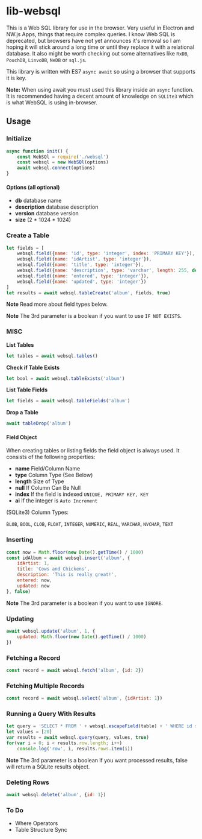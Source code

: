 # lib-websql

This is a Web SQL library for use in the browser. Very useful in Electron and NW.js Apps, things that require complex queries. I know Web SQL is deprecated, but browsers have not yet announces it's removal so I am hoping it will stick around a long time or until they replace it with a relational database. It  also might be worth checking out some alternatives like `RxDB`, `PouchDB`, `LinvoDB`, `NeDB` or `sql.js`.

This library is written with ES7 `async await` so using a browser that supports it is key.

**Note:** When using await you must used this library inside an `async` function. It is recommended having a decent amount of knowledge on `SQLite3` which is what WebSQL is using in-browser.

## Usage

### Initialize

```javascript
async function init() {
	const WebSQl = require('./websql')
	const websql = new WebSQl(options)
	await websql.connect(options)
}
```
#### Options (all optional)

* **db** database name
* **description** database description
* **version** database version
* **size** (2 * 1024 * 1024)

### Create a Table

```javascript
let fields = [
	websql.field({name: 'id', type: 'integer', index: 'PRIMARY KEY'}),
	websql.field({name: 'idArtist', type: 'integer'}),
	websql.field({name: 'title', type: 'integer'}),
	websql.field({name: 'description', type: 'varchar', length: 255, default: ''}),
	websql.field({name: 'entered', type: 'integer'}),
	websql.field({name: 'updated', type: 'integer'})
]
let results = await websql.tableCreate('album', fields, true)
```

**Note** Read more about field types below.

**Note** The 3rd parameter is a boolean if you want to use `IF NOT EXISTS`.

### MISC

**List Tables**

```javascript
let tables = await websql.tables()
```

**Check if Table Exists**

```javascript
let bool = await websql.tableExists('album')
```

**List Table Fields**

```javascript
let fields = await websql.tableFields('album')
```

**Drop a Table**

```javascript
await tableDrop('album')
```

#### Field Object

When creating tables or listing fields the field object is always used. It consists of the following properties:

* **name** Field/Column Name
* **type** Column Type (See Below)
* **length** Size of Type
* **null** If Column Can Be Null
* **index** If the field is indexed `UNIQUE, PRIMARY KEY, KEY`
* **ai** If the integer is `Auto Increment`

(SQLite3) Column Types:

`BLOB`, `BOOL`, `CLOB`, `FLOAT`, `INTEGER`, `NUMERIC`, `REAL`, `VARCHAR`, `NVCHAR`, `TEXT`

### Inserting

```javascript
const now = Math.floor(new Date().getTime() / 1000)
const idAlbum = await websql.insert('album', {
	idArtist: 1,
	title: 'Cows and Chickens',
	description: 'This is really great!',
	entered: now,
	updated: now
}, false)
```
**Note** The 3rd parameter is a boolean if you want to use `IGNORE`.

### Updating

```javascript
await websql.update('album', 1, {
	updated: Math.floor(new Date().getTime() / 1000)
})
```

### Fetching a Record

```javascript
const record = await websql.fetch('album', {id: 2})
```

### Fetching Multiple Records

```javascript
const record = await websql.select('album', {idArtist: 1})
```

### Running a Query With Results

```javascript
let query = 'SELECT * FROM ' + websql.escapeField(table) + ' WHERE id > ?'
let values = [20]
var results = await websql.query(query, values, true)
for(var i = 0; i < results.row.length; i++)
	console.log('row', i, results.rows.item(i))
```

**Note** The 3rd parameter is a boolean if you want processed results, false will return a SQLite results object.

### Deleting Rows

```javascript
await websql.delete('album', {id: 1})
```

### To Do

* Where Operators
* Table Structure Sync
